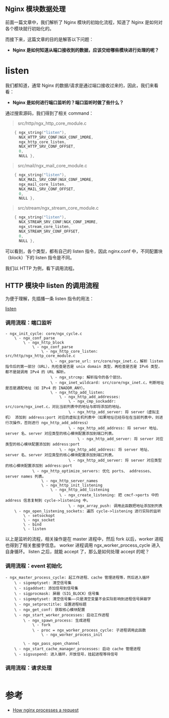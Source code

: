 Nginx 模块数据处理
---

前面一篇文章中，我们解析了 Nginx 模块的初始化流程，知道了 Nginx 是如何对各个模块就行初始化的。

而接下来，这篇文章的目的是解答以下问题：

- **Nginx 是如何知道从端口接收到的数据，应该交给哪些模块进行处理的呢？**

# listen

我们都知道，通常 Nginx 的数据/请求是通过端口接收过来的，因此，我们来看看：

- **Nginx 是如何进行端口监听的？端口监听时做了些什么？**

通过搜索源码，我们得到了相关 command：

> src/http/ngx_http_core_module.c

```c
    { ngx_string("listen"),
      NGX_HTTP_SRV_CONF|NGX_CONF_1MORE,
      ngx_http_core_listen,
      NGX_HTTP_SRV_CONF_OFFSET,
      0,
      NULL },
```

> src/mail/ngx_mail_core_module.c

```c
    { ngx_string("listen"),
      NGX_MAIL_SRV_CONF|NGX_CONF_1MORE,
      ngx_mail_core_listen,
      NGX_MAIL_SRV_CONF_OFFSET,
      0,
      NULL },
```

> src/stream/ngx_stream_core_module.c

```c
    { ngx_string("listen"),
      NGX_STREAM_SRV_CONF|NGX_CONF_1MORE,
      ngx_stream_core_listen,
      NGX_STREAM_SRV_CONF_OFFSET,
      0,
      NULL },
```

可以看到，各个类型，都有自己的 listen 指令，因此 nginx.conf 中，不同配置块（block）下的 listen 指令是不同。

我们以 HTTP 为例，看下调用流程。

## HTTP 模块中 listen 的调用流程

为便于理解，先插播一条 listen 指令的用法：

[listen](../Nginx指令/http-listen.md)


### 调用流程：端口监听

```
- ngx_init_cycle: core/ngx_cycle.c
    \ - ngx_conf_parse
        \ - ngx_http_block
            \ - ngx_conf_parse
                \ - ngx_http_core_listen: src/http/ngx_http_core_module.c
                    \ - ngx_parse_url: src/core/ngx_inet.c，解析 listen 指令后的第一部分（URL），先检查是否是 unix domain 类型，再检查是否是 IPv6 类型，都不是就调用 IPv4 的 URL 解析。
                    \ - ngx_strcmp: 解析指令的各个部分。
                    \ - ngx_inet_wildcard: src/core/ngx_inet.c，判断地址是否是通配地址（如 IPv4 的 INADDR_ANY）。
                    \ - ngx_http_add_listen:
                        \ - ngx_http_add_addresses:
                            \ - ngx_cmp_sockaddr: src/core/ngx_inet.c，对比当前列表中的地址与即将添加的地址。
                            \ - ngx_http_add_server: 将 server（虚拟主机） 添加到 address:port 对应的虚拟主机列表中（如果地址已经存在在当前列表中，则进行次操作，否则进行 ngx_http_add_address）
                            \ - ngx_http_add_address: 将 server 地址、server 名、server 对应类型的核心模块配置添加到端口列表。
                                \ - ngx_http_add_server: 将 server 对应类型的核心模块配置添加到 address:port
                        \ - ngx_http_add_address: 将 server 地址、server 名、server 对应类型的核心模块配置添加到端口列表。
                            \ - ngx_http_add_server: 将 server 对应类型的核心模块配置添加到 address:port
            \ - ngx_http_optimize_servers: 优化 ports、 addresses、 server names 列表。
                \ - ngx_http_server_names
                \ - ngx_http_init_listening
                    \ - ngx_http_add_listening
                        \ - ngx_create_listening: 把 cmcf->ports 中的 address 信息复制到 cycle->listening 中。
                            \ - ngx_array_push: 调用此函数把地址添加到列表
    \ - ngx_open_listening_sockets: 遍历 cycle->listening 进行实际的监听
        \ - setsockopt
        \ - ngx_socket
        \ - bind
        \ - listen

```

以上是监听的流程，相关操作是在 master 进程中，然后 fork 以后，worker 进程也得到了相关套接字信息。
worker 进程调用 ngx_worker_process_cycle 进入自身循环。
listen 之后，就能 accept 了，那么是如何处理 accept 的呢？

### 调用流程：event 初始化

```
- ngx_master_process_cycle: 起工作进程、cache 管理进程等，然后进入循环
    \ - sigemptyset: 清空信号集
    \ - sigaddset: 添加信号到信号集
    \ - sigprocmask: 屏蔽（SIG_BLOCK）信号集
    \ - sigemptyset: 清空信号集——只是清空变量不会实际影响到进程信号屏蔽字
    \ - ngx_setproctitle: 设置进程标题
    \ - ngx_get_conf: 获取核心模块配置
    \ - ngx_start_worker_processes: 启动工作进程
        \ - ngx_spawn_process: 生成进程
            \ - fork
            \ - proc = ngx_worker_process_cycle: 子进程调用此函数
                \ - ngx_worker_process_init

        \ - ngx_pass_open_channel
    \ - ngx_start_cache_manager_processes: 启动 cache 管理进程
    \ - sigsuspend: 进入循环，开放信号，挂起进程等待信号
```

### 调用流程：请求处理

```

```




# 参考

- [How nginx processes a request](http://nginx.org/en/docs/http/request_processing.html)
